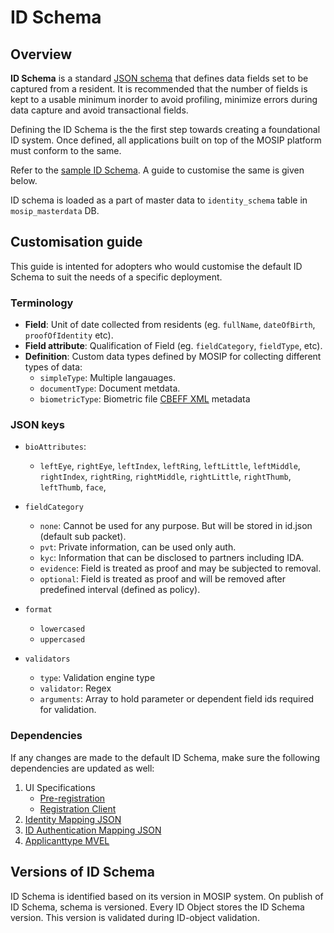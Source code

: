 # ID Schema 

## Overview
**ID Schema** is a standard [JSON schema](https://json-schema.org/understanding-json-schema/) that defines data fields set to be captured from a resident. It is recommended that the number of fields is kept to a usable minimum inorder to avoid profiling, minimize errors during data capture and avoid transactional fields. 

Defining the ID Schema is the the first step towards creating a foundational ID system.   Once defined, all applications built on top of the MOSIP platform must conform to the same.

Refer to the [sample ID Schema](https://github.com/mosip/mosip-infra/blob/release-1.2.0/deployment/v3/mosip/kernel/masterdata/samples/idschema.json). A guide to customise the same is given below.

ID schema is loaded as a part of master data to `identity_schema` table in `mosip_masterdata` DB.

## Customisation guide
This guide is intented for adopters who would customise the default ID Schema to suit the needs of a specific deployment.

### Terminology
* **Field**: Unit of date collected from residents (eg. `fullName`, `dateOfBirth`, `proofOfIdentity` etc).   
* **Field attribute**:  Qualification of Field (eg. `fieldCategory`, `fieldType`, etc). 
* **Definition**: Custom data types defined by MOSIP for collecting different types of data:
    * `simpleType`: Multiple langauages.
    * `documentType`: Document metdata.
    * `biometricType`: Biometric file [CBEFF XML]() metadata  

### JSON keys
* `bioAttributes`:

    * `leftEye`, `rightEye`, `leftIndex`, `leftRing`, `leftLittle`, `leftMiddle`, `rightIndex`, `rightRing`, `rightMiddle`, `rightLittle`, `rightThumb`, `leftThumb`, `face`,

* `fieldCategory`
    * `none`: Cannot be used for any purpose. But will be stored in id.json (default sub packet).
    * `pvt`: Private information, can be used only auth.
    * `kyc`: Information that can be disclosed to partners including IDA.
    * `evidence`: Field is treated as proof and may be subjected to removal.
    * `optional`: Field is treated as proof and will be removed after predefined interval (defined as policy).

* `format`
   * `lowercased` 
   * `uppercased`

* `validators`
    * `type`: Validation engine type
    * `validator`: Regex
    * `arguments`: Array to hold parameter or dependent field ids required for validation.

### Dependencies
If any changes are made to the default ID Schema, make sure the following dependencies are updated as well:
1. UI Specifications
    * [Pre-registration](pre-registration-ui-specifications.md) 
    * [Registration Client](registration-client-ui-specifications.md)
3. [Identity Mapping JSON](https://github.com/mosip/mosip-config/blob/develop3-v3/identity-mapping.json)
4. [ID Authentication Mapping JSON](https://github.com/mosip/mosip-config/blob/develop3-v3/id-authentication-mapping.json)
5. [Applicanttype MVEL](https://github.com/mosip/mosip-config/blob/develop3-v3/applicanttype.mvel)

## Versions of ID Schema
ID Schema is identified based on its version in MOSIP system.  On publish of ID Schema, schema is versioned.  Every ID Object stores the ID Schema version. This version is validated during ID-object validation.
